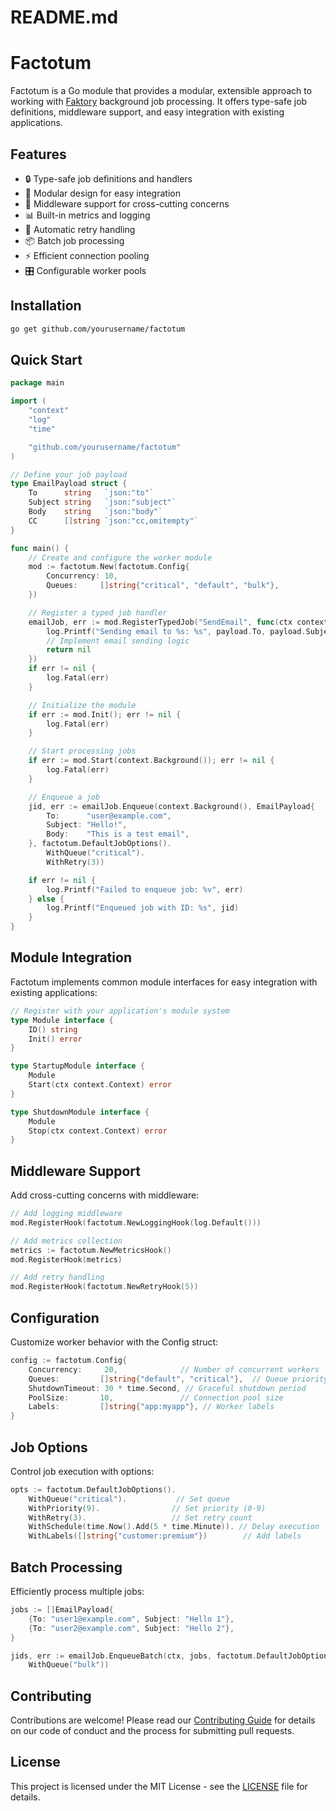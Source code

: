# README.md
# Factotum

Factotum is a Go module that provides a modular, extensible approach to working with [Faktory](https://contribsys.com/faktory/) background job processing. It offers type-safe job definitions, middleware support, and easy integration with existing applications.

## Features

- 🔒 Type-safe job definitions and handlers
- 🔌 Modular design for easy integration
- 🧰 Middleware support for cross-cutting concerns
- 📊 Built-in metrics and logging
- 🔄 Automatic retry handling
- 📦 Batch job processing
- ⚡ Efficient connection pooling
- 🎛️ Configurable worker pools

## Installation

```bash
go get github.com/yourusername/factotum
```

## Quick Start

```go
package main

import (
    "context"
    "log"
    "time"

    "github.com/yourusername/factotum"
)

// Define your job payload
type EmailPayload struct {
    To      string   `json:"to"`
    Subject string   `json:"subject"`
    Body    string   `json:"body"`
    CC      []string `json:"cc,omitempty"`
}

func main() {
    // Create and configure the worker module
    mod := factotum.New(factotum.Config{
        Concurrency: 10,
        Queues:     []string{"critical", "default", "bulk"},
    })

    // Register a typed job handler
    emailJob, err := mod.RegisterTypedJob("SendEmail", func(ctx context.Context, payload EmailPayload) error {
        log.Printf("Sending email to %s: %s", payload.To, payload.Subject)
        // Implement email sending logic
        return nil
    })
    if err != nil {
        log.Fatal(err)
    }

    // Initialize the module
    if err := mod.Init(); err != nil {
        log.Fatal(err)
    }

    // Start processing jobs
    if err := mod.Start(context.Background()); err != nil {
        log.Fatal(err)
    }

    // Enqueue a job
    jid, err := emailJob.Enqueue(context.Background(), EmailPayload{
        To:      "user@example.com",
        Subject: "Hello!",
        Body:    "This is a test email",
    }, factotum.DefaultJobOptions().
        WithQueue("critical").
        WithRetry(3))

    if err != nil {
        log.Printf("Failed to enqueue job: %v", err)
    } else {
        log.Printf("Enqueued job with ID: %s", jid)
    }
}
```

## Module Integration

Factotum implements common module interfaces for easy integration with existing applications:

```go
// Register with your application's module system
type Module interface {
    ID() string
    Init() error
}

type StartupModule interface {
    Module
    Start(ctx context.Context) error
}

type ShutdownModule interface {
    Module
    Stop(ctx context.Context) error
}
```

## Middleware Support

Add cross-cutting concerns with middleware:

```go
// Add logging middleware
mod.RegisterHook(factotum.NewLoggingHook(log.Default()))

// Add metrics collection
metrics := factotum.NewMetricsHook()
mod.RegisterHook(metrics)

// Add retry handling
mod.RegisterHook(factotum.NewRetryHook(5))
```

## Configuration

Customize worker behavior with the Config struct:

```go
config := factotum.Config{
    Concurrency:     20,              // Number of concurrent workers
    Queues:         []string{"default", "critical"},  // Queue priority order
    ShutdownTimeout: 30 * time.Second, // Graceful shutdown period
    PoolSize:       10,               // Connection pool size
    Labels:         []string{"app:myapp"}, // Worker labels
}
```

## Job Options

Control job execution with options:

```go
opts := factotum.DefaultJobOptions().
    WithQueue("critical").           // Set queue
    WithPriority(9).                // Set priority (0-9)
    WithRetry(3).                   // Set retry count
    WithSchedule(time.Now().Add(5 * time.Minute)). // Delay execution
    WithLabels([]string{"customer:premium"})        // Add labels
```

## Batch Processing

Efficiently process multiple jobs:

```go
jobs := []EmailPayload{
    {To: "user1@example.com", Subject: "Hello 1"},
    {To: "user2@example.com", Subject: "Hello 2"},
}

jids, err := emailJob.EnqueueBatch(ctx, jobs, factotum.DefaultJobOptions().
    WithQueue("bulk"))
```

## Contributing

Contributions are welcome! Please read our [Contributing Guide](CONTRIBUTING.md) for details on our code of conduct and the process for submitting pull requests.

## License

This project is licensed under the MIT License - see the [LICENSE](LICENSE) file for details.

